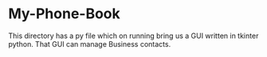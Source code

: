 # My-Phone-Book
This directory has a py file which on running bring us a GUI written in tkinter python. That GUI can manage Business contacts.
